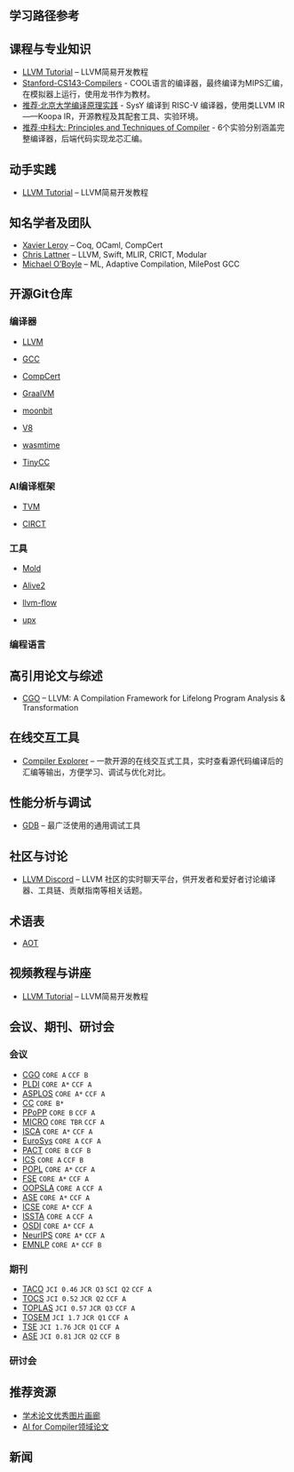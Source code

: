 ## 学习路径参考

## 课程与专业知识

- [LLVM Tutorial](https://llvm.org/docs/tutorial/) – LLVM简易开发教程
- [Stanford-CS143-Compilers](https://web.stanford.edu/class/cs143/) - COOL语言的编译器，最终编译为MIPS汇编，在模拟器上运行，使用龙书作为教材。
- [推荐·北京大学编译原理实践](https://pku-minic.github.io/online-doc/#/) - SysY 编译到 RISC-V 编译器，使用类LLVM IR——Koopa IR，开源教程及其配套工具、实验环境。
- [推荐·中科大: Principles and Techniques of Compiler](https://ustc-compiler-principles.github.io/2023/) - 6个实验分别涵盖完整编译器，后端代码实现龙芯汇编。

## 动手实践

- [LLVM Tutorial](https://llvm.org/docs/tutorial/) – LLVM简易开发教程

## 知名学者及团队

- [Xavier Leroy](https://github.com/xavierleroy) – Coq, OCaml, CompCert
- [Chris Lattner](https://en.wikipedia.org/wiki/Chris_Lattner) – LLVM, Swift, MLIR, CRICT, Modular
- [Michael O’Boyle](https://en.wikipedia.org/wiki/Michael_O%27Boyle) – ML, Adaptive Compilation, MilePost GCC

## 开源Git仓库

### 编译器

- [LLVM](https://github.com/llvm/llvm-project) <!--![llvm](https://llvm.org/img/LLVMWyvernSmall.png)-->
- [GCC](https://gcc.gnu.org/) <!--![gcc](https://upload.wikimedia.org/wikipedia/commons/a/af/GNU_Compiler_Collection_logo.svg)-->
- [CompCert](https://github.com/AbsInt/CompCert) <!--![compcert](https://compcert.org/acm-award-2.png)-->
- [GraalVM](https://github.com/oracle/graal) <!--![graal](https://github.com/oracle/graal/raw/master/.github/assets/logo_320x64.svg)-->

- [moonbit](https://github.com/moonbitlang/core) <!--![moonbit](https://avatars.githubusercontent.com/u/124848646?s=200&v=4)-->

- [V8](https://github.com/v8/v8) <!--![v8](https://avatars.githubusercontent.com/u/113781?s=200&v=4)-->

- [wasmtime](https://github.com/bytecodealliance/wasmtime) <!--![wasmtime](https://avatars.githubusercontent.com/u/54038801?s=200&v=4)-->

- [TinyCC](https://github.com/TinyCC/tinycc) <!--![v8](https://avatars.githubusercontent.com/u/18518793?s=200&v=4)-->

### AI编译框架

- [TVM](https://github.com/apache/tvm) <!--![tvm](https://raw.githubusercontent.com/apache/tvm-site/main/images/logo/tvm-logo-small.png)-->

- [CIRCT](https://github.com/llvm/circt) <!--![circt](https://circt.llvm.org/includes/img/circt-logo.svg)-->


### 工具

- [Mold](https://github.com/rui314/mold) <!--![v8](https://avatars.githubusercontent.com/u/47400?v=4)-->

- [Alive2](https://github.com/AliveToolkit/alive2) <!--![alive2](https://github.com/AliveToolkit/alive2/raw/master/imgs/alive2.png)-->

- [llvm-flow](https://github.com/kc-ml2/llvm-flow) <!--![llvm-flow](https://github.com/kc-ml2/llvm-flow/raw/main/logo.png)-->

- [upx](https://github.com/upx/upx) <!--![upx](assets/imgs/git/upx.png)-->

### 编程语言

## 高引用论文与综述

- [CGO](http://dl.acm.org/doi/10.5555/977395.977673) – LLVM: A Compilation Framework for Lifelong Program Analysis & Transformation

## 在线交互工具

- [Compiler Explorer](https://godbolt.org/) – 一款开源的在线交互式工具，实时查看源代码编译后的汇编等输出，方便学习、调试与优化对比。

## 性能分析与调试

- [GDB](https://www.gnu.org/software/gdb/) – 最广泛使用的通用调试工具

## 社区与讨论

- [LLVM Discord](https://discord.com/invite/xS7Z362) – LLVM 社区的实时聊天平台，供开发者和爱好者讨论编译器、工具链、贡献指南等相关话题。

## 术语表

- [AOT](https://en.wikipedia.org/wiki/Ahead-of-time_compilation)

## 视频教程与讲座

- [LLVM Tutorial](https://llvm.org/docs/tutorial/) – LLVM简易开发教程

## 会议、期刊、研讨会

### 会议

- [CGO](https://dl.acm.org/conference/cgo) `CORE A` `CCF B`
- [PLDI](https://dl.acm.org/conference/pldi) `CORE A*` `CCF A`
- [ASPLOS](https://dl.acm.org/conference/asplos) `CORE A*` `CCF A`
- [CC](https://dl.acm.org/conference/cc) `CORE B*`
- [PPoPP](https://dl.acm.org/conference/ppopp) `CORE B` `CCF A`
- [MICRO](https://dl.acm.org/conference/micro) `CORE TBR` `CCF A`
- [ISCA](https://dl.acm.org/conference/isca) `CORE A*` `CCF A`
- [EuroSys](https://dl.acm.org/conference/eurosys) `CORE A` `CCF A`
- [PACT](https://dl.acm.org/conference/pact) `CORE B` `CCF B`
- [ICS](https://dl.acm.org/conference/ics) `CORE A` `CCF B`
- [POPL](https://dl.acm.org/conference/popl) `CORE A*` `CCF A`
- [FSE](https://dl.acm.org/conference/fse) `CORE A*` `CCF A`
- [OOPSLA](https://dl.acm.org/journal/pacmpl) `CORE A` `CCF A`
- [ASE](https://dl.acm.org/conference/ase) `CORE A*` `CCF A`
- [ICSE](https://dl.acm.org/conference/icse) `CORE A*` `CCF A`
- [ISSTA](https://dl.acm.org/conference/issta) `CORE A` `CCF A`
- [OSDI](https://dl.acm.org/conference/osdi) `CORE A*` `CCF A`
- [NeurIPS](https://dl.acm.org/conference/nips) `CORE A*` `CCF A`
- [EMNLP](https://dl.acm.org/conference/emnlp) `CORE A*` `CCF B`

### 期刊

- [TACO](https://dl.acm.org/journal/taco) `JCI 0.46` `JCR Q3` `SCI Q2` `CCF A`
- [TOCS](https://dl.acm.org/journal/tocs) `JCI 0.52` `JCR Q2` `CCF A`
- [TOPLAS](https://dl.acm.org/journal/toplas) `JCI 0.57` `JCR Q3` `CCF A`
- [TOSEM](https://dl.acm.org/journal/tosem) `JCI 1.7` `JCR Q1` `CCF A`
- [TSE](https://ieeexplore.ieee.org/xpl/RecentIssue.jsp?punumber=32) `JCI 1.76` `JCR Q1` `CCF A`
- [ASE](https://link.springer.com/journal/10515) `JCI 0.81` `JCR Q2` `CCF B`

### 研讨会

## 推荐资源

- [学术论文优秀图片画廊](https://yilingqinghan.github.io/paper-chart-gallery/)
- [AI for Compiler领域论文](https://yilingqinghan.github.io/AI4Compiler-Collection/)

## 新闻

